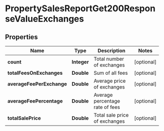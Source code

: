 

# PropertySalesReportGet200ResponseValueExchanges


## Properties

| Name | Type | Description | Notes |
|------------ | ------------- | ------------- | -------------|
|**count** | **Integer** | Total number of exchanges |  [optional] |
|**totalFeesOnExchanges** | **Double** | Sum of all fees |  [optional] |
|**averageFeePerExchange** | **Double** | Average price of exchanges |  [optional] |
|**averageFeePercentage** | **Double** | Average percentage rate of fees |  [optional] |
|**totalSalePrice** | **Double** | Total sale price of exchanges |  [optional] |




